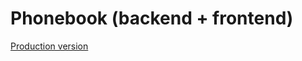 # Phonebook (backend + frontend)
[Production version](https://fullstack-part3-backend-r6cl.onrender.com/)
